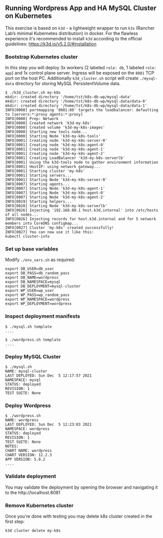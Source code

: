 ## Running Wordpress App and HA MySQL Cluster on Kubernetes

This exercise is based on `k3d` - a lightweight wrapper to run `k3s` (Rancher Lab’s minimal Kubernetes distribution) in docker. For the flawless experience it's recommended to install `k3d` according to the official guidelines: https://k3d.io/v5.2.0/#installation

### Bootstrap Kubernetes cluster

In this step you will deploy 3x workers (2 labeled `role: db`, 1 labeled `role: app`) and 1x control plane server. Ingress will be exposed on the `8081` TCP port on the host PC. Additionally `k3d_cluster.sh` script will create `./mysql-data` directory for storing MySQL PersistentVolume data.

```
$ ./k3d_cluster.sh my-k8s
mkdir: created directory '/home/tst/k8s-db-wp/mysql-data'
mkdir: created directory '/home/tst/k8s-db-wp/mysql-data/data-0'
mkdir: created directory '/home/tst/k8s-db-wp/mysql-data/data-1'
INFO[0000] portmapping '8081:80' targets the loadbalancer: defaulting to [servers:*:proxy agents:*:proxy]
INFO[0000] Prep: Network
INFO[0000] Created network 'k3d-my-k8s'
INFO[0000] Created volume 'k3d-my-k8s-images'
INFO[0000] Starting new tools node...
INFO[0000] Starting Node 'k3d-my-k8s-tools'
INFO[0001] Creating node 'k3d-my-k8s-server-0'
INFO[0001] Creating node 'k3d-my-k8s-agent-0'
INFO[0001] Creating node 'k3d-my-k8s-agent-1'
INFO[0001] Creating node 'k3d-my-k8s-agent-2'
INFO[0001] Creating LoadBalancer 'k3d-my-k8s-serverlb'
INFO[0001] Using the k3d-tools node to gather environment information
INFO[0001] HostIP: using network gateway...
INFO[0001] Starting cluster 'my-k8s'
INFO[0001] Starting servers...
INFO[0001] Starting Node 'k3d-my-k8s-server-0'
INFO[0007] Starting agents...
INFO[0007] Starting Node 'k3d-my-k8s-agent-1'
INFO[0007] Starting Node 'k3d-my-k8s-agent-0'
INFO[0007] Starting Node 'k3d-my-k8s-agent-2'
INFO[0019] Starting helpers...
INFO[0020] Starting Node 'k3d-my-k8s-serverlb'
INFO[0026] Injecting '192.168.80.1 host.k3d.internal' into /etc/hosts of all nodes...
INFO[0026] Injecting records for host.k3d.internal and for 5 network members into CoreDNS configmap...
INFO[0027] Cluster 'my-k8s' created successfully!
INFO[0027] You can now use it like this:
kubectl cluster-info
```

### Set up base variables

Modify `./env_vars.sh` as required:
```
export DB_USER=db_user
export DB_PASS=db_random_pass
export DB_NAME=wordpress
export DB_NAMESPACE=mysql
export DB_DEPLOYMENT=mysql-cluster
export WP_USER=wp_user
export WP_PASS=wp_random_pass
export WP_NAMESPACE=wordpress
export WP_DEPLOYMENT=wordpress
```

### Inspect deployment manifests

```
$ ./mysql.sh template
....

$ ./wordpress.sh template
....
```

### Deploy MySQL Cluster

```
$ ./mysql.sh
NAME: mysql-cluster
LAST DEPLOYED: Sun Dec  5 12:17:57 2021
NAMESPACE: mysql
STATUS: deployed
REVISION: 1
TEST SUITE: None
```

### Deploy Wordpress

```
$ ./wordpress.sh
NAME: wordpress
LAST DEPLOYED: Sun Dec  5 12:23:03 2021
NAMESPACE: wordpress
STATUS: deployed
REVISION: 1
TEST SUITE: None
NOTES:
CHART NAME: wordpress
CHART VERSION: 12.2.3
APP VERSION: 5.8.2
....
```

### Validate deployment

You may validate the deployment by opening the browser and navigating it to the http://localhost:8081

### Remove Kubernetes cluster

Once you're done with testing you may delete k8s cluster created in the first step:

```
k3d cluster delete my-k8s
```
